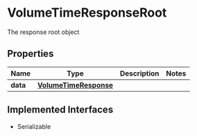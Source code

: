 

# VolumeTimeResponseRoot

The response root object

## Properties

Name | Type | Description | Notes
------------ | ------------- | ------------- | -------------
**data** | [**VolumeTimeResponse**](VolumeTimeResponse.md) |  | 


## Implemented Interfaces

* Serializable


